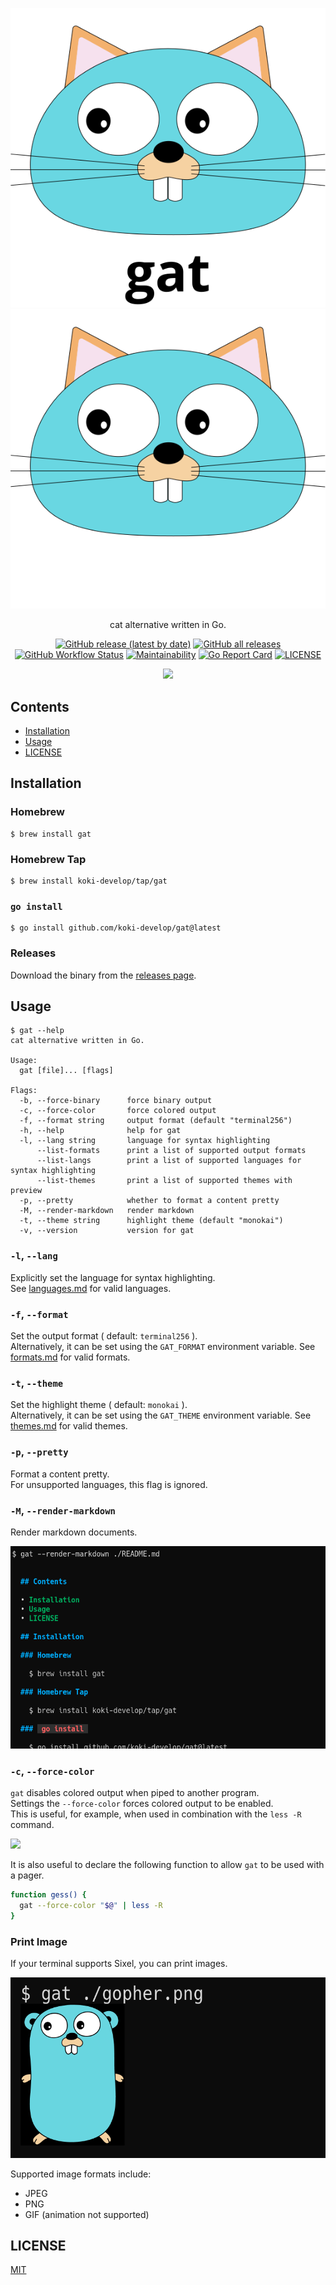 <p align="center">
<img src="./assets/logo_light.svg#gh-light-mode-only" >
<img src="./assets/logo_dark.svg#gh-dark-mode-only" >
</p>

<p align="center">
cat alternative written in Go.
</p>

<p align="center">
<a href="https://github.com/koki-develop/gat/releases/latest"><img src="https://img.shields.io/github/v/release/koki-develop/gat" alt="GitHub release (latest by date)"></a>
<a href="https://github.com/koki-develop/gat/releases/latest"><img alt="GitHub all releases" src="https://img.shields.io/github/downloads/koki-develop/gat/total?style=flat"></a>
<a href="https://github.com/koki-develop/gat/actions/workflows/ci.yml"><img src="https://img.shields.io/github/actions/workflow/status/koki-develop/gat/ci.yml?logo=github" alt="GitHub Workflow Status"></a>
<a href="https://codeclimate.com/github/koki-develop/gat/maintainability"><img src="https://img.shields.io/codeclimate/maintainability/koki-develop/gat?style=flat&amp;logo=codeclimate" alt="Maintainability"></a>
<a href="https://goreportcard.com/report/github.com/koki-develop/gat"><img src="https://goreportcard.com/badge/github.com/koki-develop/gat" alt="Go Report Card"></a>
<a href="./LICENSE"><img src="https://img.shields.io/github/license/koki-develop/gat" alt="LICENSE"></a>
</p>

<p align="center">
<img src="./docs/demo.gif" >
</p>

## Contents

- [Installation](#installation)
- [Usage](#usage)
- [LICENSE](#license)

## Installation

### Homebrew

```console
$ brew install gat
```

### Homebrew Tap

```console
$ brew install koki-develop/tap/gat
```

### `go install`

```console
$ go install github.com/koki-develop/gat@latest
```

### Releases

Download the binary from the [releases page](https://github.com/koki-develop/gat/releases/latest).

## Usage

```console
$ gat --help
cat alternative written in Go.

Usage:
  gat [file]... [flags]

Flags:
  -b, --force-binary      force binary output
  -c, --force-color       force colored output
  -f, --format string     output format (default "terminal256")
  -h, --help              help for gat
  -l, --lang string       language for syntax highlighting
      --list-formats      print a list of supported output formats
      --list-langs        print a list of supported languages for syntax highlighting
      --list-themes       print a list of supported themes with preview
  -p, --pretty            whether to format a content pretty
  -M, --render-markdown   render markdown
  -t, --theme string      highlight theme (default "monokai")
  -v, --version           version for gat
```

### `-l`, `--lang`

Explicitly set the language for syntax highlighting.  
See [languages.md](./docs/languages.md) for valid languages.

### `-f`, `--format`

Set the output format ( default: `terminal256` ).  
Alternatively, it can be set using the `GAT_FORMAT` environment variable.
See [formats.md](./docs/formats.md) for valid formats.

### `-t`, `--theme`

Set the highlight theme ( default: `monokai` ).  
Alternatively, it can be set using the `GAT_THEME` environment variable.
See [themes.md](./docs/themes.md) for valid themes.

### `-p`, `--pretty`

Format a content pretty.  
For unsupported languages, this flag is ignored.

### `-M`, `--render-markdown`

Render markdown documents.  

![](./docs/markdown.png)

### `-c`, `--force-color`

`gat` disables colored output when piped to another program.  
Settings the `--force-color` forces colored output to be enabled.  
This is useful, for example, when used in combination with the `less -R` command.

![](/docs/gess.gif)

It is also useful to declare the following function to allow `gat` to be used with a pager.

```sh
function gess() {
  gat --force-color "$@" | less -R
}
```

### Print Image

If your terminal supports Sixel, you can print images.

![](./docs/image.png)

Supported image formats include:

- JPEG
- PNG
- GIF (animation not supported)

## LICENSE

[MIT](./LICENSE)
